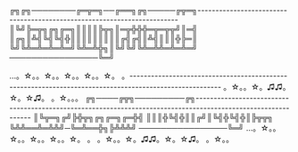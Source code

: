 ╔╗╔╗────────╔═╦═╗──╔══╗╔╗─────╔╦═╗------------------------------------------------------------------------
║╚╝╠═╦╗╔╗╔═╗║║║║╠╦╗║═╦╬╬╬═╦═╦╦╝║═╣
║╔╗║╩╣╚╣╚╣╬║║║║║║║║║╔╣╔╣║╩╣║║║╬╠═║
╚╝╚╩═╩═╩═╩═╝╚╩═╩╬╗║╚╝╚╝╚╩═╩╩═╩═╩═╝
────────────────╚═╝

...。☆。。☆。。☆。。☆。。☆。 。-------------------------------------------------------------------------------------------------------
。☆。。☆。♫♫。☆。☆♫。 。☆。。。
╔╗────╔╦╗─────────╔╗--------------------------------------------------------------------------------------------------------------
║╚╦═╗╔╝╠╬╦╗╔╗╔═╗╔═╬╣
║║║╬╚╣╬║║╔╝║╚╣╬╚╣╬║╠╦╦╗
╚╩╩══╩═╩╩╝─╚═╩══╬╗╠╩╩╩╝
────────────────╚═╝
...。☆。。☆。。☆。。☆。。☆。 。
。☆。。☆。♫♫。☆。☆♫。 。☆。。
